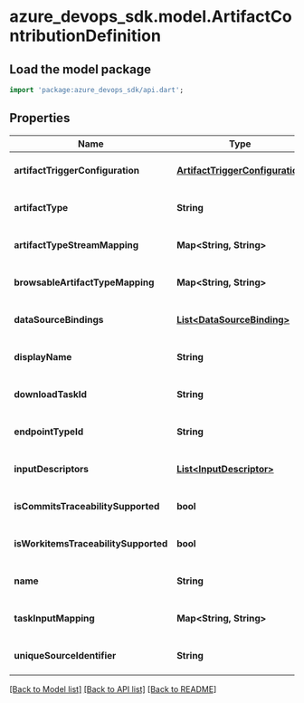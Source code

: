 # azure_devops_sdk.model.ArtifactContributionDefinition

## Load the model package
```dart
import 'package:azure_devops_sdk/api.dart';
```

## Properties
Name | Type | Description | Notes
------------ | ------------- | ------------- | -------------
**artifactTriggerConfiguration** | [**ArtifactTriggerConfiguration**](ArtifactTriggerConfiguration.md) |  | [optional] [default to null]
**artifactType** | **String** |  | [optional] [default to null]
**artifactTypeStreamMapping** | **Map&lt;String, String&gt;** |  | [optional] [default to {}]
**browsableArtifactTypeMapping** | **Map&lt;String, String&gt;** |  | [optional] [default to {}]
**dataSourceBindings** | [**List&lt;DataSourceBinding&gt;**](DataSourceBinding.md) |  | [optional] [default to []]
**displayName** | **String** |  | [optional] [default to null]
**downloadTaskId** | **String** |  | [optional] [default to null]
**endpointTypeId** | **String** |  | [optional] [default to null]
**inputDescriptors** | [**List&lt;InputDescriptor&gt;**](InputDescriptor.md) |  | [optional] [default to []]
**isCommitsTraceabilitySupported** | **bool** |  | [optional] [default to null]
**isWorkitemsTraceabilitySupported** | **bool** |  | [optional] [default to null]
**name** | **String** |  | [optional] [default to null]
**taskInputMapping** | **Map&lt;String, String&gt;** |  | [optional] [default to {}]
**uniqueSourceIdentifier** | **String** |  | [optional] [default to null]

[[Back to Model list]](../README.md#documentation-for-models) [[Back to API list]](../README.md#documentation-for-api-endpoints) [[Back to README]](../README.md)


